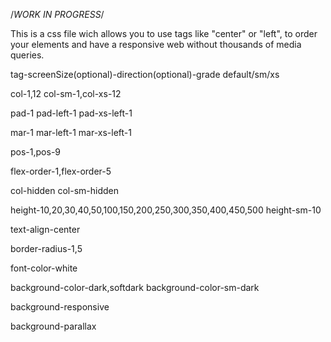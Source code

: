 /*WORK IN PROGRESS*/


This is a css file wich allows you to use tags like "center" or "left", to order your elements and have a responsive web without thousands of media queries.


tag-screenSize(optional)-direction(optional)-grade
default/sm/xs

col-1,12
col-sm-1,col-xs-12

pad-1
pad-left-1
pad-xs-left-1

mar-1
mar-left-1
mar-xs-left-1

pos-1,pos-9

flex-order-1,flex-order-5

col-hidden
col-sm-hidden


height-10,20,30,40,50,100,150,200,250,300,350,400,450,500
height-sm-10

text-align-center

border-radius-1,5

font-color-white

background-color-dark,softdark
background-color-sm-dark

background-responsive

background-parallax
